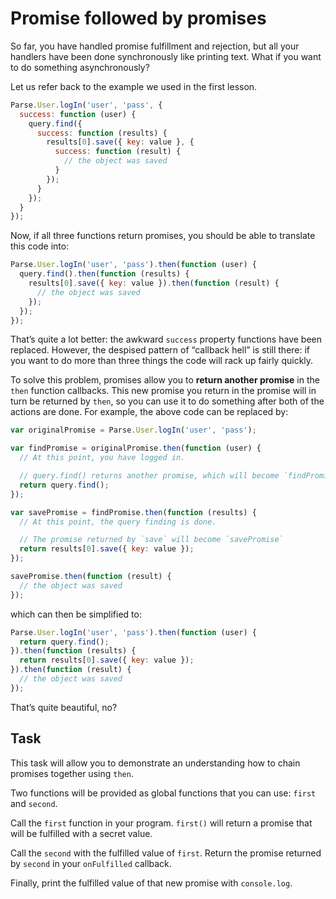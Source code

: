 # Promise followed by promises

So far, you have handled promise fulfillment and rejection, but all your
handlers have been done synchronously like printing text. What if you want to
do something asynchronously?

Let us refer back to the example we used in the first lesson.

```js
Parse.User.logIn('user', 'pass', {
  success: function (user) {
    query.find({
      success: function (results) {
        results[0].save({ key: value }, {
          success: function (result) {
            // the object was saved
          }
        });
      }
    });
  }
});
```

Now, if all three functions return promises, you should be able to translate
this code into:

```js
Parse.User.logIn('user', 'pass').then(function (user) {
  query.find().then(function (results) {
    results[0].save({ key: value }).then(function (result) {
      // the object was saved
    });
  });
});
```

That’s quite a lot better: the awkward `success` property functions have been
replaced. However, the despised pattern of “callback hell” is still there: if
you want to do more than three things the code will rack up fairly quickly.

To solve this problem, promises allow you to **return another promise** in the
`then` function callbacks. This new promise you return in the promise will in
turn be returned by `then`, so you can use it to do something after both of
the actions are done. For example, the above code can be replaced by:

```js
var originalPromise = Parse.User.logIn('user', 'pass');

var findPromise = originalPromise.then(function (user) {
  // At this point, you have logged in.

  // query.find() returns another promise, which will become `findPromise`
  return query.find();
});

var savePromise = findPromise.then(function (results) {
  // At this point, the query finding is done.

  // The promise returned by `save` will become `savePromise`
  return results[0].save({ key: value });
});

savePromise.then(function (result) {
  // the object was saved
});
```

which can then be simplified to:

```js
Parse.User.logIn('user', 'pass').then(function (user) {
  return query.find();
}).then(function (results) {
  return results[0].save({ key: value });
}).then(function (result) {
  // the object was saved
});
```

That’s quite beautiful, no?

## Task

This task will allow you to demonstrate an understanding how to chain promises
together using `then`.

Two functions will be provided as global functions that you can use: `first`
and `second`.

Call the `first` function in your program. `first()` will return a promise that
will be fulfilled with a secret value.

Call the `second` with the fulfilled value of `first`. Return the promise returned
by `second` in your `onFulfilled` callback.

Finally, print the fulfilled value of that new promise with `console.log`.
